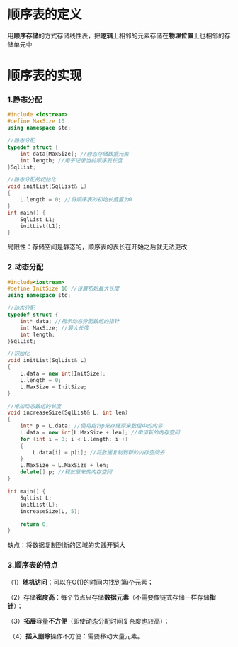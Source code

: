 # 顺序表的定义

​		用**顺序存储**的方式存储线性表，把**逻辑**上相邻的元素存储在**物理位置**上也相邻的存储单元中



# 顺序表的实现

### 1.静态分配

```c++
#include <iostream>
#define MaxSize 10
using namespace std;

//静态分配
typedef struct {
	int data[MaxSize]; //静态存储数据元素
	int length; //用于记录当前顺序表长度
}SqlList;

//静态分配的初始化
void initList(SqlList& L)
{
	L.length = 0; //将顺序表的初始长度置为0
}
int main() {
	SqlList L1;
	initList(L1);
}

```

局限性：存储空间是静态的，顺序表的表长在开始之后就无法更改



### 2.动态分配

```c++
#include<iostream>
#define InitSize 10 //设置初始最大长度
using namespace std;

//动态分配
typedef struct {
	int* data; //指示动态分配数组的指针
	int MaxSize; //最大长度
	int length;
}SqlList;

//初始化
void initList(SqlList& L)
{
	L.data = new int[InitSize];
	L.length = 0;
	L.MaxSize = InitSize;
}

//增加动态数组的长度
void increaseSize(SqlList& L, int len)
{
	int* p = L.data; //使用指针p来存储原来数组中的内容
	L.data = new int[L.MaxSize + len]; //申请新的内存空间
	for (int i = 0; i < L.length; i++)
	{
		L.data[i] = p[i]; //将数据复制到新的内存空间去
	}
	L.MaxSize = L.MaxSize + len;
	delete[] p; //释放原来的内存空间
}

int main() {
	SqlList L;
	initList(L);
	increaseSize(L, 5);

	return 0;
}
```

缺点：将数据复制到新的区域的实践开销大



### 3.顺序表的特点

​	（1）**随机访问**：可以在O(1)的时间内找到第i个元素；

​	（2）存储**密度高**：每个节点只存储**数据元素**（不需要像链式存储一样存储**指针**）；

​	（3）**拓展**容量**不方便**（即使动态分配时间复杂度也较高）；

​	（4）**插入删除**操作不方便：需要移动大量元素。

